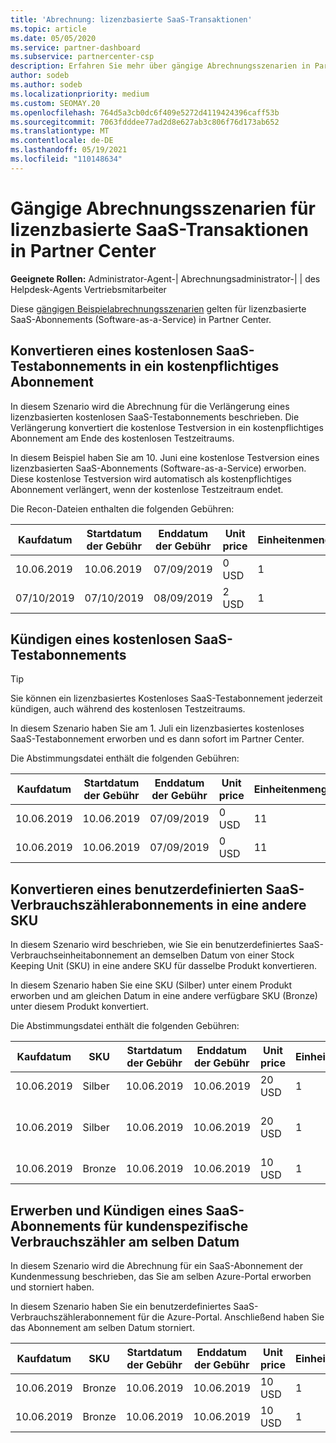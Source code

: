 ```yaml
---
title: 'Abrechnung: lizenzbasierte SaaS-Transaktionen'
ms.topic: article
ms.date: 05/05/2020
ms.service: partner-dashboard
ms.subservice: partnercenter-csp
description: Erfahren Sie mehr über gängige Abrechnungsszenarien in Partner Center für lizenzbasierte SaaS-Transaktionen (Software-as-a-Service).
author: sodeb
ms.author: sodeb
ms.localizationpriority: medium
ms.custom: SEOMAY.20
ms.openlocfilehash: 764d5a3cb0dc6f409e5272d4119424396caff53b
ms.sourcegitcommit: 7063fdddee77ad2d8e627ab3c806f76d173ab652
ms.translationtype: MT
ms.contentlocale: de-DE
ms.lasthandoff: 05/19/2021
ms.locfileid: "110148634"
---
```

# <a name="common-billing-scenarios-for-license-based-saas-transactions-in-partner-center"></a>Gängige Abrechnungsszenarien für lizenzbasierte SaaS-Transaktionen in Partner Center

**Geeignete Rollen:** Administrator-Agent-| Abrechnungsadministrator-| | des Helpdesk-Agents Vertriebsmitarbeiter


Diese [gängigen Beispielabrechnungsszenarien](common-billing-scenarios.md) gelten für lizenzbasierte SaaS-Abonnements (Software-as-a-Service) in Partner Center.

## <a name="convert-a-free-trial-saas-subscription-to-a-paid-subscription"></a>Konvertieren eines kostenlosen SaaS-Testabonnements in ein kostenpflichtiges Abonnement

In diesem Szenario wird die Abrechnung für die Verlängerung eines lizenzbasierten kostenlosen SaaS-Testabonnements beschrieben. Die Verlängerung konvertiert die kostenlose Testversion in ein kostenpflichtiges Abonnement am Ende des kostenlosen Testzeitraums.

In diesem Beispiel haben Sie am 10. Juni eine kostenlose Testversion eines lizenzbasierten SaaS-Abonnements (Software-as-a-Service) erworben. Diese kostenlose Testversion wird automatisch als kostenpflichtiges Abonnement verlängert, wenn der kostenlose Testzeitraum endet.

Die Recon-Dateien enthalten die folgenden Gebühren:

| Kaufdatum | Startdatum der Gebühr | Enddatum der Gebühr | Unit price | Einheitenmenge | Gesamtbetrag | Gebührenart | Abonnementbeschreibung |
| ------------- | ----------------- | --------------- | ---------- | ------------- | ------------ | ----------- | ----------------- |
| 10.06.2019 | 10.06.2019 | 07/09/2019 | 0 USD | 1 | 0 USD | Neu | Kostenlose Testversion |
| 07/10/2019 | 07/10/2019 | 08/09/2019 | 2 USD | 1 | 2 USD | Erneuern | Kostenpflichtiges Abonnement |

## <a name="cancel-a-free-trial-saas-subscription"></a>Kündigen eines kostenlosen SaaS-Testabonnements

> [!TIP]
> Sie können ein lizenzbasiertes Kostenloses SaaS-Testabonnement jederzeit kündigen, auch während des kostenlosen Testzeitraums.

In diesem Szenario haben Sie am 1. Juli ein lizenzbasiertes kostenloses SaaS-Testabonnement erworben und es dann sofort im Partner Center.

Die Abstimmungsdatei enthält die folgenden Gebühren:

| Kaufdatum | Startdatum der Gebühr | Enddatum der Gebühr | Unit price | Einheitenmenge | Gesamtbetrag | Gebührenart | Abonnementbeschreibung |
| ------------- | ----------------- | --------------- | ---------- | ------------- | ------------ | ----------- | ----------------- |
| 10.06.2019 | 10.06.2019 | 07/09/2019 | 0 USD | 11 | 0 USD | Neu | Kostenlose Testversion |
| 10.06.2019 | 10.06.2019 | 07/09/2019 | 0 USD | 11 | 0 USD | Abbrechen | Kostenlose Testversion |

## <a name="convert-custom-meter-saas-subscription-to-another-sku"></a>Konvertieren eines benutzerdefinierten SaaS-Verbrauchszählerabonnements in eine andere SKU

In diesem Szenario wird beschrieben, wie Sie ein benutzerdefiniertes SaaS-Verbrauchseinheitabonnement an demselben Datum von einer Stock Keeping Unit (SKU) in eine andere SKU für dasselbe Produkt konvertieren.

In diesem Szenario haben Sie eine SKU (Silber) unter einem Produkt erworben und am gleichen Datum in eine andere verfügbare SKU (Bronze) unter diesem Produkt konvertiert.

Die Abstimmungsdatei enthält die folgenden Gebühren:

| Kaufdatum | SKU | Startdatum der Gebühr | Enddatum der Gebühr | Unit price | Einheitenmenge | Gesamtbetrag | Gebührenart | Abonnementbeschreibung |
| ------------- | ----------------- | ----------------- | --------------- | ---------- | ------------- | ------------ | ----------- | ----------------- |
| 10.06.2019 | Silber | 10.06.2019 | 10.06.2019 | 20 USD | 1 | 20 USD | Neu | Benutzerdefiniertes SaaS-Verbrauchszählerabonnement |
| 10.06.2019 | Silber | 10.06.2019 | 10.06.2019 | 20 USD | 1 | -$20 | Convert | Anteilsierte Neuver rechnung für ein benutzerdefiniertes SaaS-Verbrauchszählerabonnement |
| 10.06.2019 | Bronze | 10.06.2019 | 10.06.2019 | 10 USD | 1 | 10 USD | Convert | Benutzerdefiniertes SaaS-Verbrauchszählerabonnement |

## <a name="purchase-and-cancel-a-customer-meter-saas-subscription-on-same-date"></a>Erwerben und Kündigen eines SaaS-Abonnements für kundenspezifische Verbrauchszähler am selben Datum

In diesem Szenario wird die Abrechnung für ein SaaS-Abonnement der Kundenmessung beschrieben, das Sie am selben Azure-Portal erworben und storniert haben.

In diesem Szenario haben Sie ein benutzerdefiniertes SaaS-Verbrauchszählerabonnement für die Azure-Portal. Anschließend haben Sie das Abonnement am selben Datum storniert.

| Kaufdatum | SKU | Startdatum der Gebühr | Enddatum der Gebühr | Unit price | Einheitenmenge | Gesamtbetrag | Gebührenart | Abonnementbeschreibung |
| ------------- | ------------- |----------------- | --------------- | ---------- | ------------- | ------------ | ----------- | ----------------- |
| 10.06.2019 | Bronze | 10.06.2019 | 10.06.2019 | 10 USD | 1 | 10 USD | Neu | Benutzerdefiniertes SaaS-Verbrauchszählerabonnement |
| 10.06.2019 | Bronze | 10.06.2019 | 10.06.2019 | 10 USD | 1 | -$10 | CancelImmediate | Benutzerdefiniertes SaaS-Verbrauchszählerabonnement |
